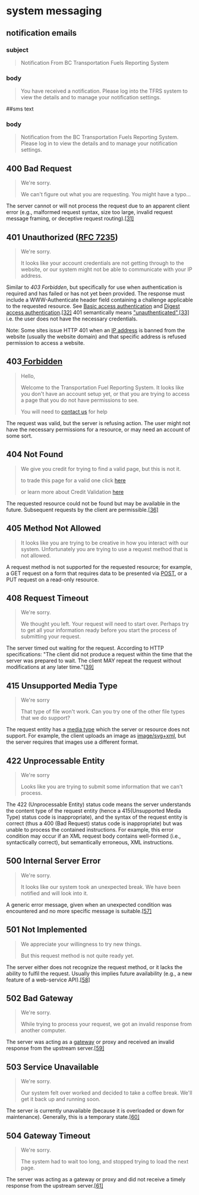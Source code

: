 # system messaging

## notification emails

### subject
>  Notification From BC Transportation Fuels Reporting System  
### body 
> You have received a notification. Please log into the TFRS system to view the details and to manage your notification settings.

##sms text
### body 
> Notification from the BC Transportation Fuels Reporting System. Please log in to view the details and to manage your notification settings.

##  400 Bad Request

>  We're sorry.
>
>  We can't figure out what you are requesting. You might have a typo...

The server cannot or will not process the request due to an apparent client error (e.g., malformed request syntax, size too large, invalid request message framing, or deceptive request routing).[[31\]](https://en.wikipedia.org/wiki/List_of_HTTP_status_codes#cite_note-rfc7231-400-32)

## 401 Unauthorized ([RFC 7235](https://tools.ietf.org/html/rfc7235))

> We're sorry.
>
> It looks like your account credentials are not getting through to the website, or our system might not be able to communicate with your IP address.

Similar to *403 Forbidden*, but specifically for use when authentication is required and has failed or has not yet been provided. The response must include a WWW-Authenticate header field containing a challenge applicable to the requested resource. See [Basic access authentication](https://en.wikipedia.org/wiki/Basic_access_authentication) and [Digest access authentication](https://en.wikipedia.org/wiki/Digest_access_authentication).[[32\]](https://en.wikipedia.org/wiki/List_of_HTTP_status_codes#cite_note-33) 401 semantically means ["unauthenticated"](https://en.wikipedia.org/wiki/Authentication),[[33\]](https://en.wikipedia.org/wiki/List_of_HTTP_status_codes#cite_note-rfc7235-401-34) i.e. the user does not have the necessary credentials.

Note: Some sites issue HTTP 401 when an [IP address](https://en.wikipedia.org/wiki/IP_address) is banned from the website (usually the website domain) and that specific address is refused permission to access a website.

## 403[ Forbidden](https://en.wikipedia.org/wiki/HTTP_403)

> Hello,
>
> Welcome to the Transportation Fuel Reporting System. It looks like you don't have an account setup yet, or that you are trying to access a page that you do not have permissions to see.
>
> You will need to <a href="#">contact us</a> for help 

The request was valid, but the server is refusing action. The user might not have the necessary permissions for a resource, or may need an account of some sort.

## 404 Not Found

> We give you credit for trying to find a valid page, but this is not it.  
>
> to trade this page for a valid one click <a href="/">here</a>  
>
> or learn more about Credit Validation <a href="http://www.gov.bc.ca/lowcarbonfuels/">here</a>

The requested resource could not be found but may be available in the future. Subsequent requests by the client are permissible.[[36\]](https://en.wikipedia.org/wiki/List_of_HTTP_status_codes#cite_note-37)

## 405 Method Not Allowed

> It looks like you are trying to be creative in how you interact with our system.  Unfortunately you are trying to use a request method that is not allowed.

A request method is not supported for the requested resource; for example, a GET request on a form that requires data to be presented via [POST](https://en.wikipedia.org/wiki/POST_(HTTP)), or a PUT request on a read-only resource.

## 408 Request Timeout

> We're sorry.
>
> We thought you left. Your request will need to start over.  Perhaps try to get all your information ready before you start the process of submitting your request.

The server timed out waiting for the request. According to HTTP specifications: "The client did not produce a request within the time that the server was prepared to wait. The client MAY repeat the request without modifications at any later time."[[39\]](https://en.wikipedia.org/wiki/List_of_HTTP_status_codes#cite_note-40)

## 415 Unsupported Media Type

> We're sorry
>
> That type of file won't work. Can you try one of the other file types that we do support?

The request entity has a [media type](https://en.wikipedia.org/wiki/Internet_media_type) which the server or resource does not support. For example, the client uploads an image as [image/svg+xml](https://en.wikipedia.org/wiki/Scalable_Vector_Graphics), but the server requires that images use a different format.

## 422 Unprocessable Entity

> We're sorry
>
> Looks like you are trying to submit some information that we can't process.

The 422 (Unprocessable Entity) status code means the server understands the content type of the request entity (hence a 415(Unsupported Media Type) status code is inappropriate), and the syntax of the request entity is correct (thus a 400 (Bad Request) status code is inappropriate) but was unable to process the contained instructions. For example, this error condition may occur if an XML request body contains well-formed (i.e., syntactically correct), but semantically erroneous, XML instructions.

## 500 Internal Server Error

> We're sorry.
>
> It looks like our system took an unexpected break. We have been notified and will look into it.

A generic error message, given when an unexpected condition was encountered and no more specific message is suitable.[[57\]](https://en.wikipedia.org/wiki/List_of_HTTP_status_codes#cite_note-58)

## 501 Not Implemented

> We appreciate your willingness to try new things.
>
> But this request method is not quite ready yet. 

The server either does not recognize the request method, or it lacks the ability to fulfil the request. Usually this implies future availability (e.g., a new feature of a web-service API).[[58\]](https://en.wikipedia.org/wiki/List_of_HTTP_status_codes#cite_note-59)

## 502 Bad Gateway

> We're sorry.
>
> While trying to process your request, we got an invalid response from another computer.

The server was acting as a [gateway](https://en.wikipedia.org/wiki/Gateway_(telecommunications)) or proxy and received an invalid response from the upstream server.[[59\]](https://en.wikipedia.org/wiki/List_of_HTTP_status_codes#cite_note-60)

## 503 Service Unavailable

> We're sorry.
>
> Our system felt over worked and decided to take a coffee break.  We'll get it back up and running soon.

The server is currently unavailable (because it is overloaded or down for maintenance). Generally, this is a temporary state.[[60\]](https://en.wikipedia.org/wiki/List_of_HTTP_status_codes#cite_note-61)

## 504 Gateway Timeout

> We're sorry.
>
> The system had to wait too long, and stopped trying to load the next page.

The server was acting as a gateway or proxy and did not receive a timely response from the upstream server.[[61\]](https://en.wikipedia.org/wiki/List_of_HTTP_status_codes#cite_note-62)

